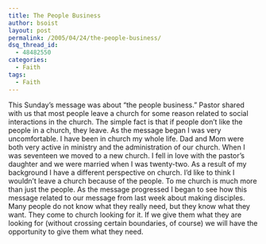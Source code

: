 ```yaml
---
title: The People Business
author: bsoist
layout: post
permalink: /2005/04/24/the-people-business/
dsq_thread_id:
  - 48482550
categories:
  - Faith
tags:
  - Faith
---
```

This Sunday&#8217;s message was about &#8220;the people business.&#8221; Pastor shared with us that most people leave a church for some reason related to social interactions in the church. The simple fact is that if people don&#8217;t like the people in a church, they leave. As the message began I was very uncomfortable. I have been in church my whole life. Dad and Mom were both very active in ministry and the administration of our church. When I was seventeen we moved to a new church. I fell in love with the pastor&#8217;s daughter and we were married when I was twenty-two. As a result of my background I have a different perspective on church. I&#8217;d like to think I wouldn&#8217;t leave a church because of the people. To me church is much more than just the people. As the message progressed I began to see how this message related to our message from last week about making disciples. Many people do not know what they really need, but they know what they want. They come to church looking for it. If we give them what they are looking for (without crossing certain boundaries, of course) we will have the opportunity to give them what they need.
